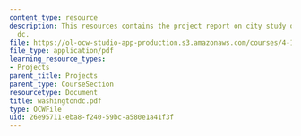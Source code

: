 ```yaml
---
content_type: resource
description: This resources contains the project report on city study of washington
  dc.
file: https://ol-ocw-studio-app-production.s3.amazonaws.com/courses/4-175-case-studies-in-city-form-fall-2005/26e95711eba8f24059bca580e1a41f3f_washingtondc.pdf
file_type: application/pdf
learning_resource_types:
- Projects
parent_title: Projects
parent_type: CourseSection
resourcetype: Document
title: washingtondc.pdf
type: OCWFile
uid: 26e95711-eba8-f240-59bc-a580e1a41f3f
---
```

